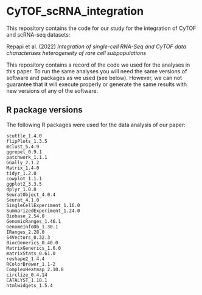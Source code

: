 # CyTOF_scRNA_integration

This repository contains the code for our study for the integration of CyTOF and scRNA-seq datasets:

Repapi et al. (2022)  *Integration of single-cell RNA-Seq and CyTOF data characterises heterogeneity of rare cell subpopulations*

This repository contains a record of the code we used for the analyses in this paper. To run the same analyses you will need the same versions of software and packages as we used (see below). However, we can not guarantee that it will execute properly or generate the same results with new versions of any of the software.

## R package versions
The following R packages were used for the data analysis of our paper:

```
scuttle_1.4.0
flipPlots_1.3.5
mclust_5.4.9                
ggrepel_0.9.1               
patchwork_1.1.1            
GGally_2.1.2                
Matrix_1.4-0                
tidyr_1.2.0                 
cowplot_1.1.1               
ggplot2_3.3.5              
dplyr_1.0.8                 
SeuratObject_4.0.4          
Seurat_4.1.0                
SingleCellExperiment_1.16.0 
SummarizedExperiment_1.24.0
Biobase_2.54.0              
GenomicRanges_1.46.1        
GenomeInfoDb_1.30.1         
IRanges_2.28.0              
S4Vectors_0.32.3           
BiocGenerics_0.40.0         
MatrixGenerics_1.6.0        
matrixStats_0.61.0
reshape2_1.4.4              
RColorBrewer_1.1-2          
ComplexHeatmap_2.10.0       
circlize_0.4.14             
CATALYST_1.18.1
htmlwidgets_1.5.4
```
